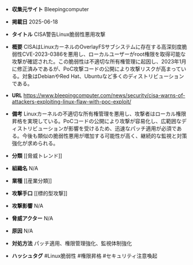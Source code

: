 - **収集元サイト**
Bleepingcomputer

- **掲載日**
2025-06-18

- **タイトル**
CISA警告Linux脆弱性悪用攻撃

- **概要**
CISAはLinuxカーネルのOverlayFSサブシステムに存在する高深刻度脆弱性CVE-2023-0386を悪用し、ローカルユーザーがroot権限を取得可能な攻撃が確認された。この脆弱性は不適切な所有権管理に起因し、2023年1月に修正済みであるが、PoC攻撃コードの公開により攻撃リスクが高まっている。対象はDebianやRed Hat、Ubuntuなど多くのディストリビューションである。

- **URL**
https://www.bleepingcomputer.com/news/security/cisa-warns-of-attackers-exploiting-linux-flaw-with-poc-exploit/

- **備考**
Linuxカーネルの不適切な所有権管理を悪用し、攻撃者はローカル権限昇格を実現している。PoCコードの公開により攻撃が容易化し、広範囲なディストリビューションが影響を受けるため、迅速なパッチ適用が必須である。今後も類似の脆弱性悪用が増加する可能性が高く、継続的な監視と対策強化が求められる。

- **分類**
[[脅威トレンド]]

- **組織名**
N/A

- **業種**
[[産業分類]]

- **攻撃手口**
[[標的型攻撃]]

- **攻撃影響**
N/A

- **脅威アクター**
N/A

- **原因**
N/A

- **対処方法**
パッチ適用、権限管理強化、監視体制強化

- **ハッシュタグ**
#Linux脆弱性 #権限昇格 #セキュリティ注意喚起
